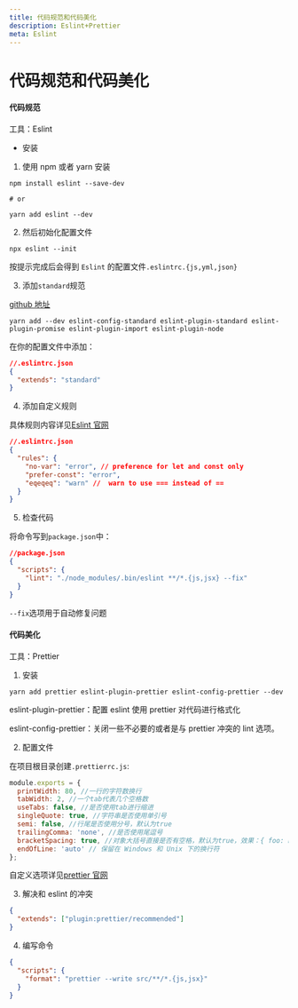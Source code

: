 ```yaml
---
title: 代码规范和代码美化
description: Eslint+Prettier
meta: Eslint
---
```


# 代码规范和代码美化

#### 代码规范

工具：Eslint

- 安装

1. 使用 npm 或者 yarn 安装

```Shell
npm install eslint --save-dev

# or

yarn add eslint --dev
```

2. 然后初始化配置文件

```Shell
npx eslint --init
```

按提示完成后会得到 `Eslint` 的配置文件`.eslintrc.{js,yml,json}`

3. 添加`standard`规范

[github 地址](https://github.com/standard/eslint-config-standard)

```Shell
yarn add --dev eslint-config-standard eslint-plugin-standard eslint-plugin-promise eslint-plugin-import eslint-plugin-node
```

在你的配置文件中添加：

```json
//.eslintrc.json
{
  "extends": "standard"
}
```

4. 添加自定义规则

具体规则内容详见[Eslint 官网](https://eslint.org/docs/rules/)

```json
//.eslintrc.json
{
  "rules": {
    "no-var": "error", // preference for let and const only
    "prefer-const": "error",
    "eqeqeq": "warn" //  warn to use === instead of ==
  }
}
```

5. 检查代码

将命令写到`package.json`中：

```json
//package.json
{
  "scripts": {
    "lint": "./node_modules/.bin/eslint **/*.{js,jsx} --fix"
  }
}
```

`--fix`选项用于自动修复问题

#### 代码美化

工具：Prettier

1. 安装

```Shell
yarn add prettier eslint-plugin-prettier eslint-config-prettier --dev
```

eslint-plugin-prettier：配置 eslint 使用 prettier 对代码进行格式化

eslint-config-prettier：关闭一些不必要的或者是与 prettier 冲突的 lint 选项。

2. 配置文件

在项目根目录创建`.prettierrc.js`:

```js
module.exports = {
  printWidth: 80, //一行的字符数换行
  tabWidth: 2, //一个tab代表几个空格数
  useTabs: false, //是否使用tab进行缩进
  singleQuote: true, //字符串是否使用单引号
  semi: false, //行尾是否使用分号，默认为true
  trailingComma: 'none', //是否使用尾逗号
  bracketSpacing: true, //对象大括号直接是否有空格，默认为true，效果：{ foo: bar }
  endOfLine: 'auto' // 保留在 Windows 和 Unix 下的换行符
};
```

自定义选项详见[prettier 官网](https://prettier.io/docs/en/options.html)

3. 解决和 eslint 的冲突

```json
{
  "extends": ["plugin:prettier/recommended"]
}
```

4. 编写命令

```json
{
  "scripts": {
    "format": "prettier --write src/**/*.{js,jsx}"
  }
}
```

